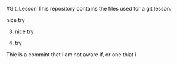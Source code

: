 #Git_Lesson
This repository contains the files used for a git lesson.


nice try

3. nice try

4. try

Thie is a commint that i am not aware if, or one thiat i